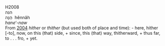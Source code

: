 H2008  
הנּה  
הֵנָּה ‎ hênnâh  
*hane‘-naw*  
From [2004](h2004) *hither* or *thither* (but used both of place and
time): - here, hither \[-to\], now, on this (that) side, + since, this
(that) way, thitherward, + thus far, to . . . fro, + yet.  
